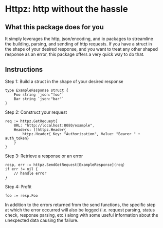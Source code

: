 # Httpz: http without the hassle

## What this package does for you

It simply leverages the http, json/encoding, and io packages to streamline the building, parsing, and sending of http requests.
If you have a struct in the shape of your desired response, and you want to treat any other shaped response as an error, this package offers a very quick way to do that.

## Instructions
Step 1: Build a struct in the shape of your desired response

```
type ExampleResponse struct {
    Foo string `json:"foo"`
    Bar string `json:"bar"`
}
```

Step 2: Construct your request

```
req := httpz.GetRequest{
    URL: "http://localhost:8080/example",
    Headers: []httpz.Header{
        httpz.Header{ Key: "Authorization", Value: "Bearer " + auth_token}
    }
}
```

Step 3: Retrieve a response or an error

```
resp, err := httpz.SendGetRequest[ExampleResponse](req)
if err != nil {
    // handle error
}
```

Step 4: Profit

```
foo := resp.Foo
```

In addition to the errors returned from the send functions, the specific step at which the error occurred will also be logged (i.e. request parsing, status check, response parsing, etc.) along with some useful information about the unexpected data causing the failure.